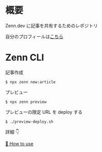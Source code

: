 # 概要

Zenn.dev に記事を共有するためのレポジトリ

自分のプロフィールは[こちら](https://zenn.dev/def_yuisato)

# Zenn CLI

記事作成

```shell
$ npx zenn new:article
```

プレビュー

```shell
$ npx zenn preview
```

プレビューの限定 URL を deploy する

```shell
$ ./preview-deploy.sh
```

詳細 👇

[📘 How to use](https://zenn.dev/zenn/articles/zenn-cli-guide)
